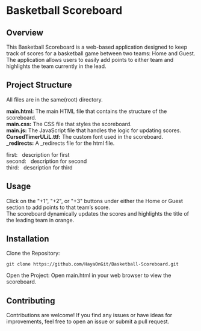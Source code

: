 #  Basketball Scoreboard
## Overview

This Basketball Scoreboard is a web-based application designed to keep track of scores for a basketball game between two teams: Home and Guest. The application allows users to easily add points to either team and highlights the team currently in the lead.

## Project Structure
All files are in the same(root) directory.

**main.html:**           The main HTML file that contains the structure of the scoreboard.<br>
**main.css:**            The CSS file that styles the scoreboard.<br>
**main.js:**             The JavaScript file that handles the logic for updating scores.<br>
**CursedTimerULiL.ttf:** The custom font used in the scoreboard.<br>
**_redirects:**          A _redirects file for the html file.<br>

first:&nbsp;&nbsp;&nbsp;description for first  
second:&nbsp;&nbsp;&nbsp;description for second  
third:&nbsp;&nbsp;&nbsp;description for third


## Usage

Click on the "+1", "+2", or "+3" buttons under either the Home or Guest section to add points to that team’s score.</br>
The scoreboard dynamically updates the scores and highlights the title of the leading team in orange.

## Installation

Clone the Repository:
```
git clone https://github.com/HayaOnGit/Basketball-Scoreboard.git
```

Open the Project:
Open main.html in your web browser to view the scoreboard.

## Contributing

Contributions are welcome! If you find any issues or have ideas for improvements, feel free to open an issue or submit a pull request.
